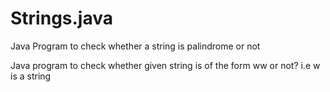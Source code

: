 # Strings.java

Java Program to check whether a string is palindrome or not

Java program to check whether given string is of the form ww or not? i.e w is a string
